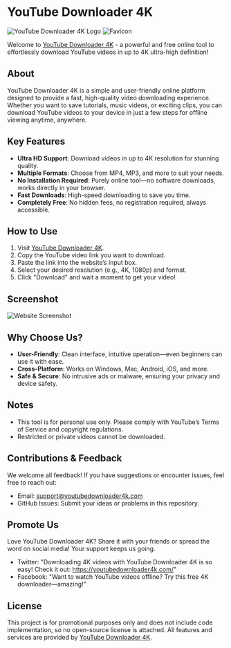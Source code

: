 # YouTube Downloader 4K

![YouTube Downloader 4K Logo](https://via.placeholder.com/150) <!-- Replace with actual logo URL if available -->
![Favicon](https://github.com/joansusu/YoutubeDownloader4k-/main/favicon.ico)

Welcome to [YouTube Downloader 4K](https://youtubedownloader4k.com/) - a powerful and free online tool to effortlessly download YouTube videos in up to 4K ultra-high definition!

## About

YouTube Downloader 4K is a simple and user-friendly online platform designed to provide a fast, high-quality video downloading experience. Whether you want to save tutorials, music videos, or exciting clips, you can download YouTube videos to your device in just a few steps for offline viewing anytime, anywhere.

## Key Features

- **Ultra HD Support**: Download videos in up to 4K resolution for stunning quality.
- **Multiple Formats**: Choose from MP4, MP3, and more to suit your needs.
- **No Installation Required**: Purely online tool—no software downloads, works directly in your browser.
- **Fast Downloads**: High-speed downloading to save you time.
- **Completely Free**: No hidden fees, no registration required, always accessible.

## How to Use

1. Visit [YouTube Downloader 4K](https://youtubedownloader4k.com/).
2. Copy the YouTube video link you want to download.
3. Paste the link into the website’s input box.
4. Select your desired resolution (e.g., 4K, 1080p) and format.
5. Click "Download" and wait a moment to get your video!

## Screenshot

![Website Screenshot](https://github.com/joansusu/YoutubeDownloader4k-/main/YoutubeDownloader4k.jpg) <!-- Replace with actual screenshot path -->

## Why Choose Us?

- **User-Friendly**: Clean interface, intuitive operation—even beginners can use it with ease.
- **Cross-Platform**: Works on Windows, Mac, Android, iOS, and more.
- **Safe & Secure**: No intrusive ads or malware, ensuring your privacy and device safety.

## Notes

- This tool is for personal use only. Please comply with YouTube’s Terms of Service and copyright regulations.
- Restricted or private videos cannot be downloaded.

## Contributions & Feedback

We welcome all feedback! If you have suggestions or encounter issues, feel free to reach out:
- Email: support@youtubedownloader4k.com 
- GitHub Issues: Submit your ideas or problems in this repository.

## Promote Us

Love YouTube Downloader 4K? Share it with your friends or spread the word on social media! Your support keeps us going.

- Twitter: "Downloading 4K videos with YouTube Downloader 4K is so easy! Check it out: https://youtubedownloader4k.com/"
- Facebook: "Want to watch YouTube videos offline? Try this free 4K downloader—amazing!"

## License

This project is for promotional purposes only and does not include code implementation, so no open-source license is attached. All features and services are provided by [YouTube Downloader 4K](https://youtubedownloader4k.com/).